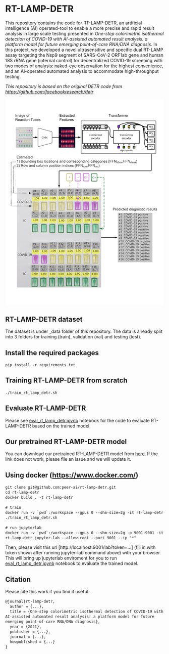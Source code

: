 # RT-LAMP-DETR

This repository contains the code for RT-LAMP-DETR, an artificial intelligence (AI) operated-tool to enable a more precise and rapid result analysis in large scale testing presented in *One-step colorimetric isothermal detection of COVID-19 with AI-assisted automated result analysis: a platform model for future emerging point-of-care RNA/DNA diagnosis.* In this project, we developed a novel ultrasensitive and specific dual RT-LAMP assay targeting the Nsp9 segment of SARS-CoV-2 ORF1ab gene and human 18S rRNA gene (internal control) for decentralized COVID-19 screening with two modes of analysis: naked-eye observation for the highest convenience, and an AI-operated automated analysis to accommodate high-throughput testing.

*This repository is based on the original DETR code from https://github.com/facebookresearch/detr*

![RT-LAMP-DETR](/accompanying_image/RT-LAMP-DETR.png)

## RT-LAMP-DETR dataset

The dataset is under _data folder of this repository. The data is already split into 3 folders for training (train), validation (val) and testing (test).

## Install the required packages
    
    pip install -r requirements.txt

## Training RT-LAMP-DETR from scratch

    ./train_rt_lamp_detr.sh

## Evaluate RT-LAMP-DETR 

Please see [eval_rt_lamp_detr.ipynb](/eval_rt_lamp_detr.ipynb) notebook for the code to evaluate RT-LAMP-DETR based on the trained model.

## Our pretrained RT-LAMP-DETR model

You can download our pretrained RT-LAMP-DETR model from [here](https://storage.odin.nai.peer-ai.com/rt-lamp-detr/detr-r50-e632da11.pth). If the link does not work, please file an issue and we will update it.

## Using docker (https://www.docker.com/)
    
    git clone git@github.com:peer-ai/rt-lamp-detr.git
    cd rt-lamp-detr
    docker build . -t rt-lamp-detr
    
    # train 
    docker run -v `pwd`:/workspace --gpus 0 --shm-size=2g -it rt-lamp-detr ./train_rt_lamp_detr.sh
    
    # run jupyterlab
    docker run -v `pwd`:/workspace --gpus 0 --shm-size=2g -p 9001:9001 -it rt-lamp-detr jupyter-lab --allow-root --port 9001 --ip "*"
    
Then, please visit this url [http://localhost:9001/lab?token=...] (fill in with token shown after running jupyter-lab command above) with your browser. This will bring up jupyterlab enviroment for you to run [eval_rt_lamp_detr.ipynb](/eval_rt_lamp_detr.ipynb) notebook to evaluate the trained model.

## Citation

Please cite this work if you find it useful.

    @journal{rt-lamp-detr,
      author = {...},
      title = {One-step colorimetric isothermal detection of COVID-19 with AI-assisted automated result analysis: a platform model for future emerging point-of-care RNA/DNA diagnosis},
      year = {2021},
      publisher = {...},
      journal = {...},
      howpublished = {...}
    }
